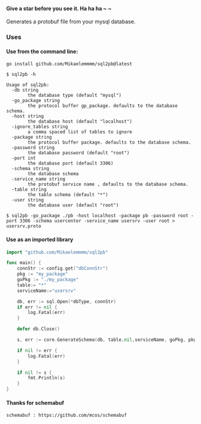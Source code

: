 #### Give a star before you see it. Ha ha ha ~ ~

Generates a protobuf file from your mysql database.

### Uses
#### Use from the command line:

`go install github.com/Mikaelemmmm/sql2pb@latest`

```
$ sql2pb -h

Usage of sql2pb:
  -db string
        the database type (default "mysql")
  -go_package string
        the protocol buffer gp_package. defaults to the database schema.
  -host string
        the database host (default "localhost")
  -ignore_tables string
        a comma spaced list of tables to ignore
  -package string
        the protocol buffer package. defaults to the database schema.
  -password string
        the database password (default "root")
  -port int
        the database port (default 3306)
  -schema string
        the database schema
  -service_name string
        the protobuf service name , defaults to the database schema.
  -table string
        the table schema (default "*")
  -user string
        the database user (default "root")

```

```
$ sql2pb -go_package ./pb -host localhost -package pb -password root -port 3306 -schema usercenter -service_name usersrv -user root > usersrv.proto
```

#### Use as an imported library

```go
import "github.com/Mikaelemmmm/sql2pb"

func main() {
    connStr := config.get("dbConnStr")
    pkg := "my_package"
    goPkg := "./my_package"
    table:= "*"
    serviceName:="usersrv"

    db, err := sql.Open(*dbType, connStr)
    if err != nil {
        log.Fatal(err)
    }

    defer db.Close()

	s, err := core.GenerateSchema(db, table,nil,serviceName, goPkg, pkg)

	if nil != err {
		log.Fatal(err)
	}

	if nil != s {
		fmt.Println(s)
	}
}
```

#### Thanks for schemabuf
    schemabuf : https://github.com/mcos/schemabuf

